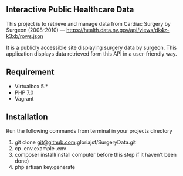 ## Interactive Public Healthcare Data

This project is to retrieve and manage data from Cardiac Surgery by Surgeon (2008-2010) — https://health.data.ny.gov/api/views/dk4z-k3xb/rows.json

It is a publicly accessible site displaying surgery data by surgeon. 
This application displays data retrieved form this API in a user-friendly way.

## Requirement
* Virtualbox 5.*
* PHP 7.0
* Vagrant

## Installation
 Run the following commands from terminal in your projects directory
 1. git clone git@github.com:gloriajsf/SurgeryData.git
 2. cp .env.example .env
 3. composer install(install computer before this step if it haven't been done)
 4. php artisan key:generate


